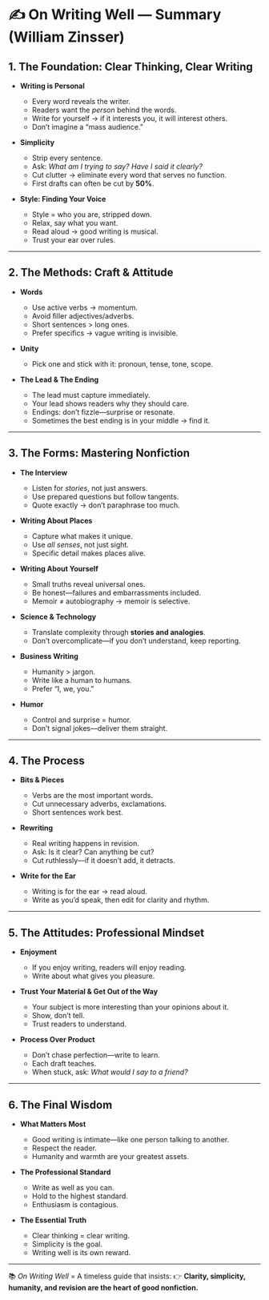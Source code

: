 # ✍️ On Writing Well — Summary (William Zinsser)

## 1. The Foundation: Clear Thinking, Clear Writing

* **Writing is Personal**

  * Every word reveals the writer.
  * Readers want the *person* behind the words.
  * Write for yourself → if it interests you, it will interest others.
  * Don’t imagine a “mass audience.”

* **Simplicity**

  * Strip every sentence.
  * Ask: *What am I trying to say? Have I said it clearly?*
  * Cut clutter → eliminate every word that serves no function.
  * First drafts can often be cut by **50%**.

* **Style: Finding Your Voice**

  * Style = who you are, stripped down.
  * Relax, say what you want.
  * Read aloud → good writing is musical.
  * Trust your ear over rules.

---

## 2. The Methods: Craft & Attitude

* **Words**

  * Use active verbs → momentum.
  * Avoid filler adjectives/adverbs.
  * Short sentences > long ones.
  * Prefer specifics → vague writing is invisible.

* **Unity**

  * Pick one and stick with it: pronoun, tense, tone, scope.

* **The Lead & The Ending**

  * The lead must capture immediately.
  * Your lead shows readers why they should care.
  * Endings: don’t fizzle—surprise or resonate.
  * Sometimes the best ending is in your middle → find it.

---

## 3. The Forms: Mastering Nonfiction

* **The Interview**

  * Listen for *stories*, not just answers.
  * Use prepared questions but follow tangents.
  * Quote exactly → don’t paraphrase too much.

* **Writing About Places**

  * Capture what makes it unique.
  * Use *all senses*, not just sight.
  * Specific detail makes places alive.

* **Writing About Yourself**

  * Small truths reveal universal ones.
  * Be honest—failures and embarrassments included.
  * Memoir ≠ autobiography → memoir is selective.

* **Science & Technology**

  * Translate complexity through **stories and analogies**.
  * Don’t overcomplicate—if you don’t understand, keep reporting.

* **Business Writing**

  * Humanity > jargon.
  * Write like a human to humans.
  * Prefer “I, we, you.”

* **Humor**

  * Control and surprise = humor.
  * Don’t signal jokes—deliver them straight.

---

## 4. The Process

* **Bits & Pieces**

  * Verbs are the most important words.
  * Cut unnecessary adverbs, exclamations.
  * Short sentences work best.

* **Rewriting**

  * Real writing happens in revision.
  * Ask: Is it clear? Can anything be cut?
  * Cut ruthlessly—if it doesn’t add, it detracts.

* **Write for the Ear**

  * Writing is for the ear → read aloud.
  * Write as you’d speak, then edit for clarity and rhythm.

---

## 5. The Attitudes: Professional Mindset

* **Enjoyment**

  * If you enjoy writing, readers will enjoy reading.
  * Write about what gives you pleasure.

* **Trust Your Material & Get Out of the Way**

  * Your subject is more interesting than your opinions about it.
  * Show, don’t tell.
  * Trust readers to understand.

* **Process Over Product**

  * Don’t chase perfection—write to learn.
  * Each draft teaches.
  * When stuck, ask: *What would I say to a friend?*

---

## 6. The Final Wisdom

* **What Matters Most**

  * Good writing is intimate—like one person talking to another.
  * Respect the reader.
  * Humanity and warmth are your greatest assets.

* **The Professional Standard**

  * Write as well as you can.
  * Hold to the highest standard.
  * Enthusiasm is contagious.

* **The Essential Truth**

  * Clear thinking = clear writing.
  * Simplicity is the goal.
  * Writing well is its own reward.

---

📚 *On Writing Well* = A timeless guide that insists:
👉 **Clarity, simplicity, humanity, and revision are the heart of good nonfiction.**

